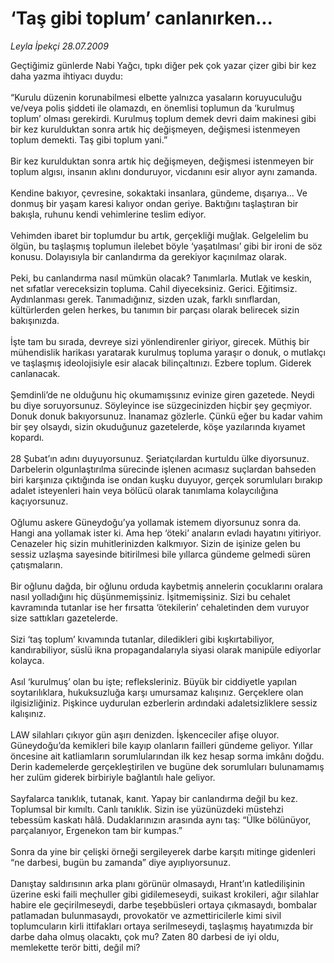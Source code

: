 # ‘Taş gibi toplum’ canlanırken...

*Leyla İpekçi 28.07.2009*

<div class="taraf_structure_2col_1zq">
<div class="margen_n">



 <p>Geçtiğimiz günlerde Nabi Yağcı, tıpkı diğer pek çok yazar çizer gibi bir kez daha yazma ihtiyacı duydu: <br/><br/>“Kurulu düzenin korunabilmesi elbette yalnızca yasaların koruyuculuğu ve/veya polis şiddeti ile olamazdı, en önemlisi toplumun da ‘kurulmuş toplum’ olması gerekirdi. Kurulmuş toplum demek devri daim makinesi gibi bir kez kurulduktan sonra artık hiç değişmeyen, değişmesi istenmeyen toplum demekti. Taş gibi toplum yani.” <br/><br/>Bir kez kurulduktan sonra artık hiç değişmeyen, değişmesi istenmeyen bir toplum algısı, insanın aklını donduruyor, vicdanını esir alıyor aynı zamanda. <br/><br/>Kendine bakıyor, çevresine, sokaktaki insanlara, gündeme, dışarıya... Ve donmuş bir yaşam karesi kalıyor ondan geriye. Baktığını taşlaştıran bir bakışla, ruhunu kendi vehimlerine teslim ediyor. <br/><br/>Vehimden ibaret bir toplumdur bu artık, gerçekliği muğlak. Gelgelelim bu ölgün, bu taşlaşmış toplumun ilelebet böyle ‘yaşatılması’ gibi bir ironi de söz konusu. Dolayısıyla bir canlandırma da gerekiyor kaçınılmaz olarak. <br/><br/>Peki, bu canlandırma nasıl mümkün olacak? Tanımlarla. Mutlak ve keskin, net sıfatlar vereceksizin topluma. Cahil diyeceksiniz. Gerici. Eğitimsiz. Aydınlanması gerek. Tanımadığınız, sizden uzak, farklı sınıflardan, kültürlerden gelen herkes, bu tanımın bir parçası olarak belirecek sizin bakışınızda. <br/><br/>İşte tam bu sırada, devreye sizi yönlendirenler giriyor, girecek. Müthiş bir mühendislik harikası yaratarak kurulmuş topluma yaraşır o donuk, o mutlakçı ve taşlaşmış ideolojisiyle esir alacak bilinçaltınızı. Ezbere toplum. Giderek canlanacak. <br/><br/>Şemdinli’de ne olduğunu hiç okumamışsınız evinize giren gazetede. Neydi bu diye soruyorsunuz. Söyleyince ise süzgecinizden hiçbir şey geçmiyor. Donuk donuk bakıyorsunuz. İnanamaz gözlerle. Çünkü eğer bu kadar vahim bir şey olsaydı, sizin okuduğunuz gazetelerde, köşe yazılarında kıyamet kopardı. <br/><br/>28 Şubat’ın adını duyuyorsunuz. Şeriatçılardan kurtuldu ülke diyorsunuz. Darbelerin olgunlaştırılma sürecinde işlenen acımasız suçlardan bahseden biri karşınıza çıktığında ise ondan kuşku duyuyor, gerçek sorumluları bırakıp adalet isteyenleri hain veya bölücü olarak tanımlama kolaycılığına kaçıyorsunuz. <br/><br/>Oğlumu askere Güneydoğu’ya yollamak istemem diyorsunuz sonra da. Hangi ana yollamak ister ki. Ama hep ‘öteki’ anaların evladı hayatını yitiriyor. Cenazeler hiç sizin muhitlerinizden kalkmıyor. Sizin de işinize gelen bu sessiz uzlaşma sayesinde bitirilmesi bile yıllarca gündeme gelmedi süren çatışmaların. <br/><br/>Bir oğlunu dağda, bir oğlunu orduda kaybetmiş annelerin çocuklarını oralara nasıl yolladığını hiç düşünmemişsiniz. İşitmemişsiniz. Sizi bu cehalet kavramında tutanlar ise her fırsatta ‘ötekilerin’ cehaletinden dem vuruyor size sattıkları gazetelerde. <br/><br/>Sizi ‘taş toplum’ kıvamında tutanlar, diledikleri gibi kışkırtabiliyor, kandırabiliyor, süslü ikna propagandalarıyla siyasi olarak manipüle ediyorlar kolayca. <br/><br/>Asıl ‘kurulmuş’ olan bu işte; refleksleriniz. Büyük bir ciddiyetle yapılan soytarılıklara, hukuksuzluğa karşı umursamaz kalışınız. Gerçeklere olan ilgisizliğiniz. Pişkince uydurulan ezberlerin ardındaki adaletsizliklere sessiz kalışınız. <br/><br/>LAW silahları çıkıyor gün aşırı denizden. İşkenceciler afişe oluyor. Güneydoğu’da kemikleri bile kayıp olanların failleri gündeme geliyor. Yıllar öncesine ait katliamların sorumlularından ilk kez hesap sorma imkânı doğdu. Derin kademelerde gerçekleştirilen ve bugüne dek sorumluları bulunamamış her zulüm giderek birbiriyle bağlantılı hale geliyor. <br/><br/>Sayfalarca tanıklık, tutanak, kanıt. Yapay bir canlandırma değil bu kez. Toplumsal bir kımıltı. Canlı tanıklık. Sizin ise yüzünüzdeki müstehzi tebessüm kaskatı hâlâ. Dudaklarınızın arasında aynı taş: “Ülke bölünüyor, parçalanıyor, Ergenekon tam bir kumpas.” <br/><br/>Sonra da yine bir çelişki örneği sergileyerek darbe karşıtı mitinge gidenleri “ne darbesi, bugün bu zamanda” diye ayıplıyorsunuz. <br/><br/>Danıştay saldırısının arka planı görünür olmasaydı, Hrant’ın katledilişinin üzerine eski faili meçhuller gibi gidilemeseydi, suikast krokileri, ağır silahlar habire ele geçirilmeseydi, darbe teşebbüsleri ortaya çıkmasaydı, bombalar patlamadan bulunmasaydı, provokatör ve azmettiricilerle kimi sivil toplumcuların kirli ittifakları ortaya serilmeseydi, taşlaşmış hayatımızda bir darbe daha olmuş olacaktı, çok mu? Zaten 80 darbesi de iyi oldu, memlekette terör bitti, değil mi?</p>
<br/>
<br/>
<br/>



<br/>


<div id="taraf_not">
</div>

</div>


</div>

